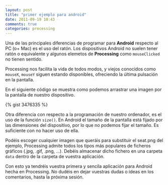 ```yaml
---
layout: post
title: "primer ejemplo para android"
date: 2011-09-19 10:43
comments: true
categories: processing
---
```

Una de las principales diferencias de programar para **Android** respecto al PC (o+ Mac) es el uso del ratón. Los dispositivos Android no suelen tener ratón o equivalente y algunos elemetos de **Processing** como `mouseClicked` no tienen sentido.

Processing nos facilita la vida de todos modos, y viejos conocidos como `mouseX`, `mouseY` siguen estando disponibles, ofreciendo la última pulsación en la pantalla.

En el siguiente código se muestra como podemos arrastrar una imagen por la pantalla de nuestro dispositivo.

{% gist 3476335 %}

Otra diferencia con respecto a la programación de nuestro ordenador, es el uso de la función `size()`. En Android el tamaño de la pantalla está fijado por las dimensiones del dispositivo, por lo que no podemos fijar el tamaño. Es suficiente con no hacer uso de ella.

Podéis escoger cualquier imagen que queráis para substituir el seat.png del ejemplo, Processing admite todos los tipos más populares de ficheros gráficos (.jpg, .gif, .png, ...). Debéis almacenar dicho fichero en una carpeta `data` dentro de la carpeta de vuestra aplicación.

Con esto ya tendréis vuestra primera y sencila aplicación para Android hecha en Processing. No dudéis en dejar vuestras dudas o ideas en los comentarios, hasta la próxima sesión.
